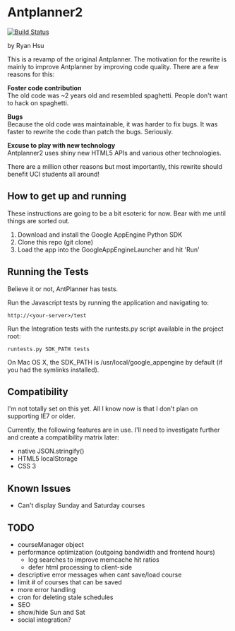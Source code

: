 # Antplanner2
[![Build Status](https://travis-ci.org/gumho/antplanner2.svg?branch=master)](https://travis-ci.org/gumho/antplanner2)

by Ryan Hsu

This is a revamp of the original Antplanner. The motivation for the rewrite is mainly to improve Antplanner by improving code quality. There are a few reasons for this:

**Foster code contribution**  
The old code was ~2 years old and resembled spaghetti. People don't want to hack on spaghetti.

**Bugs**  
Because the old code was maintainable, it was harder to fix bugs. It was faster to rewrite the code than patch the bugs. Seriously.

**Excuse to play with new technology**  
Antplanner2 uses shiny new HTML5 APIs and various other technologies.

There are a million other reasons but most importantly, this rewrite should benefit UCI students all around! 

## How to get up and running

These instructions are going to be a bit esoteric for now. Bear with me until things are sorted out.

1. Download and install the Google AppEngine Python SDK
2. Clone this repo (git clone)
3. Load the app into the GoogleAppEngineLauncher and hit 'Run'

## Running the Tests

Believe it or not, AntPlanner has tests. 

Run the Javascript tests by running the application and navigating to:

	http://<your-server>/test

Run the Integration tests with the runtests.py script available in the project root:

	runtests.py SDK_PATH tests

On Mac OS X, the SDK_PATH is /usr/local/google_appengine by default (if you had the symlinks installed). 

## Compatibility

I'm not totally set on this yet. All I know now is that I don't plan on supporting IE7 or older.

Currently, the following features are in use. I'll need to investigate further and create a compatibility matrix later:

- native JSON.stringify()
- HTML5 localStorage
- CSS 3

## Known Issues

- Can't display Sunday and Saturday courses

## TODO

- courseManager object
- performance optimization (outgoing bandwidth and frontend hours)
	- log searches to improve memcache hit ratios
	- defer html processing to client-side
- descriptive error messages when cant save/load course
- limit # of courses that can be saved
- more error handling
- cron for deleting stale schedules
- SEO
- show/hide Sun and Sat
- social integration?



